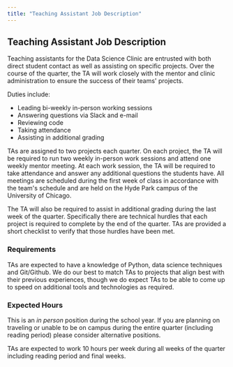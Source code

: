 ```yaml
---
title: "Teaching Assistant Job Description"
---
```


## Teaching Assistant Job Description

Teaching assistants for the Data Science Clinic are entrusted with both direct student contact as well as assisting on specific projects. Over the course of the quarter, the TA will work closely with the mentor and clinic administration to ensure the success of their teams' projects.

Duties include:

* Leading bi-weekly in-person working sessions
* Answering questions via Slack and e-mail
* Reviewing code
* Taking attendance 
* Assisting in additional grading 

TAs are assigned to two projects each quarter. On each project, the TA will be required to run two weekly in-person work sessions and attend one weekly mentor meeting. At each work session, the TA will be required to take attendance and answer any additional questions the students have. All meetings are scheduled during the first week of class in accordance with the team's schedule and are held on the Hyde Park campus of the University of Chicago.

The TA will also be required to assist in additional grading during the last week of the quarter. Specifically there are technical hurdles that each project is required to complete by the end of the quarter. TAs are provided a short checklist to verify that those hurdles have been met.

### Requirements

TAs are expected to have a knowledge of Python, data science techniques and Git/Github. We do our best to match TAs to projects that align best with their previous experiences, though we do expect TAs to be able to come up to speed on additional tools and technologies as required.

### Expected Hours

This is an _in person_ position during the school year. If you are planning on traveling or unable to be on campus during the entire quarter (including reading period) please consider alternative positions.

TAs are expected to work 10 hours per week during all weeks of the quarter including reading period and final weeks.

<!-- ### Compensation -->

<!-- Total compensation is $4,500 per course (as of 2025). -->

<!-- ### To Apply -->

<!-- Submit your resume at https://docs.google.com/forms/d/e/1FAIpQLScX7og7uQ1gKPtspIf4HTiLo9uF0i_RUT5MfZXnJxVCWJLV_w/viewform. -->